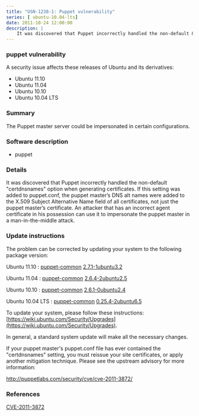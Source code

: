 ```yaml
---
title: "USN-1238-1: Puppet vulnerability"
series: [ ubuntu-10.04-lts]
date: 2011-10-24 12:00:00
description: |
    It was discovered that Puppet incorrectly handled the non-default &quot;certdnsnames&quot; option when generating certificates. If this setting was added to puppet.conf, the puppet master’s DNS alt names were added to the X.509 Subject Alternative Name field of all certificates, not just the puppet master’s certificate. An attacker that has an incorrect agent certificate in his possession can use it to impersonate the puppet master in a man-in-the-middle attack. 
--- 
```

 
### puppet vulnerability

A security issue affects these releases of Ubuntu and its derivatives:

* Ubuntu 11.10
* Ubuntu 11.04
* Ubuntu 10.10
* Ubuntu 10.04 LTS

### Summary

The Puppet master server could be impersonated in certain configurations. 

### Software description

* puppet 

### Details

It was discovered that Puppet incorrectly handled the non-default &quot;certdnsnames&quot; option when generating certificates. If this setting was added to puppet.conf, the puppet master’s DNS alt names were added to the X.509 Subject Alternative Name field of all certificates, not just the puppet master’s certificate. An attacker that has an incorrect agent certificate in his possession can use it to impersonate the puppet master in a man-in-the-middle attack. 

### Update instructions

The problem can be corrected by updating your system to the following package version:

Ubuntu 11.10
 : [puppet-common](https://launchpad.net/ubuntu/+source/puppet) <span> [2.7.1-1ubuntu3.2](https://launchpad.net/ubuntu/+source/puppet/2.7.1-1ubuntu3.2) </span> 

Ubuntu 11.04
 : [puppet-common](https://launchpad.net/ubuntu/+source/puppet) <span> [2.6.4-2ubuntu2.5](https://launchpad.net/ubuntu/+source/puppet/2.6.4-2ubuntu2.5) </span> 

Ubuntu 10.10
 : [puppet-common](https://launchpad.net/ubuntu/+source/puppet) <span> [2.6.1-0ubuntu2.4](https://launchpad.net/ubuntu/+source/puppet/2.6.1-0ubuntu2.4) </span> 

Ubuntu 10.04 LTS
 : [puppet-common](https://launchpad.net/ubuntu/+source/puppet) <span> [0.25.4-2ubuntu6.5](https://launchpad.net/ubuntu/+source/puppet/0.25.4-2ubuntu6.5) </span> 

To update your system, please follow these instructions: [https://wiki.ubuntu.com/Security/Upgrades](https://wiki.ubuntu.com/Security/Upgrades).

In general, a standard system update will make all the necessary changes.

If your puppet master&#39;s puppet.conf file has ever contained the &quot;certdnsnames&quot; setting, you must reissue your site certificates, or apply another mitigation technique. Please see the upstream advisory for more information:

http://puppetlabs.com/security/cve/cve-2011-3872/ 

### References

 [CVE-2011-3872](http://people.ubuntu.com/~ubuntu-security/cve/CVE-2011-3872)
 
